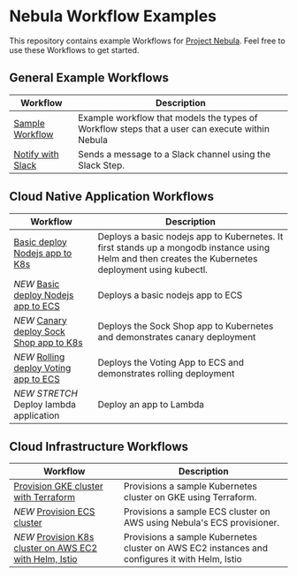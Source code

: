 # Nebula Workflow Examples  
This repository contains example Workflows for [Project Nebula](https://puppet.com/project-nebula). Feel free to use these Workflows to get started.

## General Example Workflows 
| Workflow      | Description   | 
| ------------- | ------------- |
| [Sample Workflow](./sample-workflow)| Example workflow that models the types of Workflow steps that a user can execute within Nebula |
| [Notify with Slack](./notify-slack)| Sends a message to a Slack channel using the Slack Step. | 

## Cloud Native Application Workflows 
| Workflow      | Description   | 
| ------------- | ------------- |
| [Basic deploy Nodejs app to K8s](./deploy-nodejs-app-to-k8s)| Deploys a basic nodejs app to Kubernetes. It first stands up a mongodb instance using Helm and then creates the Kubernetes deployment using kubectl. |
|_NEW_ [Basic deploy Nodejs app to ECS](./deploy-nodejs-app-to-ecs) | Deploys a basic nodejs app to ECS |
|_NEW_ [Canary deploy Sock Shop app to K8s](./deploy-sockshop-to-k8s) | Deploys the Sock Shop app to Kubernetes and demonstrates canary deployment| 
|_NEW_ [Rolling deploy Voting app to ECS](./deploy-voting-app-to-ecs) | Deploys the Voting App to ECS and demonstrates rolling deployment |
|_NEW_ *STRETCH* Deploy lambda application | Deploy an app to Lambda | 

## Cloud Infrastructure Workflows
| Workflow      | Description   | 
| ------------- | ------------- |
| [Provision GKE cluster with Terraform](./provision-gke-terraform) | Provisions a sample Kubernetes cluster on GKE using Terraform. | 
|_NEW_ [Provision ECS cluster](./provision-ecs-cluster) | Provisions a sample ECS cluster on AWS using Nebula's ECS provisioner. |
|_NEW_ [Provision K8s cluster on AWS EC2 with Helm, Istio](./provision-k8s-cluster-ec2) | Provisions a sample Kubernetes cluster on AWS EC2 instances and configures it with Helm, Istio |

